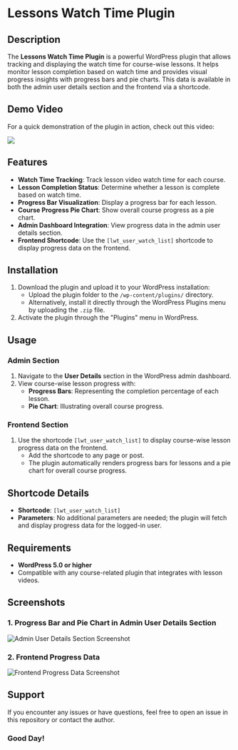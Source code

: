 # Lessons Watch Time Plugin

## Description

The **Lessons Watch Time Plugin** is a powerful WordPress plugin that allows tracking and displaying the watch time for course-wise lessons. It helps monitor lesson completion based on watch time and provides visual progress insights with progress bars and pie charts. This data is available in both the admin user details section and the frontend via a shortcode.

## Demo Video

For a quick demonstration of the plugin in action, check out this video:

[<img src="https://img.youtube.com/vi/pc-agyJc4RM/0.jpg">](https://www.youtube.com/watch?v=pc-agyJc4RM)

## Features

- **Watch Time Tracking**: Track lesson video watch time for each course.
- **Lesson Completion Status**: Determine whether a lesson is complete based on watch time.
- **Progress Bar Visualization**: Display a progress bar for each lesson.
- **Course Progress Pie Chart**: Show overall course progress as a pie chart.
- **Admin Dashboard Integration**: View progress data in the admin user details section.
- **Frontend Shortcode**: Use the `[lwt_user_watch_list]` shortcode to display progress data on the frontend.

## Installation

1. Download the plugin and upload it to your WordPress installation:
   - Upload the plugin folder to the `/wp-content/plugins/` directory.
   - Alternatively, install it directly through the WordPress Plugins menu by uploading the `.zip` file.
2. Activate the plugin through the "Plugins" menu in WordPress.

## Usage

### Admin Section

1. Navigate to the **User Details** section in the WordPress admin dashboard.
2. View course-wise lesson progress with:
   - **Progress Bars**: Representing the completion percentage of each lesson.
   - **Pie Chart**: Illustrating overall course progress.

### Frontend Section

1. Use the shortcode `[lwt_user_watch_list]` to display course-wise lesson progress data on the frontend.
   - Add the shortcode to any page or post.
   - The plugin automatically renders progress bars for lessons and a pie chart for overall course progress.

## Shortcode Details

- **Shortcode**: `[lwt_user_watch_list]`
- **Parameters**: No additional parameters are needed; the plugin will fetch and display progress data for the logged-in user.

## Requirements

- **WordPress 5.0 or higher**
- Compatible with any course-related plugin that integrates with lesson videos.

## Screenshots

### 1. Progress Bar and Pie Chart in Admin User Details Section

![Admin User Details Section Screenshot](https://raw.githubusercontent.com/sanjoydas123/wordpress-course-create/main/admin-progress-screenshot.png)

### 2. Frontend Progress Data

![Frontend Progress Data Screenshot](https://raw.githubusercontent.com/sanjoydas123/wordpress-course-create/main/frontend-progress-screenshot.png)

## Support

If you encounter any issues or have questions, feel free to open an issue in this repository or contact the author.

### Good Day!

